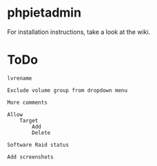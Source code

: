 # phpietadmin
For installation instructions, take a look at the wiki.


ToDo
=================
    lvrename
    
    Exclude volume group from dropdown menu
    
    More comments
    
    Allow
        Target
            Add
            Delete
            
    Software Raid status
    
    Add screenshots
